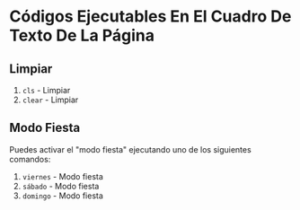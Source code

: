 # Códigos Ejecutables En El Cuadro De Texto De La Página

## Limpiar

1. `cls` - Limpiar
2. `clear` - Limpiar 

## Modo Fiesta

Puedes activar el "modo fiesta" ejecutando uno de los siguientes comandos:

1. `viernes` - Modo fiesta
2. `sábado` - Modo fiesta
3. `domingo` - Modo fiesta